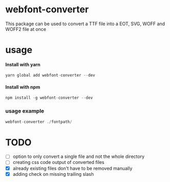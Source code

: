 # webfont-converter

This package can be used to convert a TTF file into a EOT, SVG, WOFF and WOFF2 file at once

# usage

#### Install with yarn

```c
yarn global add webfont-converter --dev
```

#### Install with npm

```c
npm install -g webfont-converter --dev
```

### usage example

```c
webfont-converter ./fontpath/
```

# TODO

- [ ] option to only convert a single file and not the whole directory
- [ ] creating css code output of converted files
- [x] already existing files don't have to be removed manually
- [x] adding check on missing trailing slash